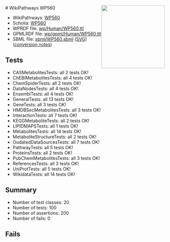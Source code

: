 <img style="float: right; width: 200px" src="../logo.png" />
# WikiPathways WP560

* WikiPathways: [WP560](https://identifiers.org/wikipathways:WP560)
* Scholia: [WP560](https://scholia.toolforge.org/wikipathways/WP560)
* WPRDF file: [wp/Human/WP560.ttl](../wp/Human/WP560.ttl)
* GPMLRDF file: [wp/gpml/Human/WP560.ttl](../wp/gpml/Human/WP560.ttl)
* SBML file: [sbml/WP560.sbml](../sbml/WP560.sbml) ([SVG](../sbml/WP560.svg)) ([conversion notes](../sbml/WP560.txt))

## Tests
* CASMetabolitesTests: all 2 tests OK!
* ChEBIMetabolitesTests: all 4 tests OK!
* ChemSpiderTests: all 2 tests OK!
* DataNodesTests: all 4 tests OK!
* EnsemblTests: all 4 tests OK!
* GeneralTests: all 13 tests OK!
* GeneTests: all 3 tests OK!
* HMDBSecMetabolitesTests: all 3 tests OK!
* InteractionTests: all 7 tests OK!
* KEGGMetaboliteTests: all 2 tests OK!
* LIPIDMAPSTests: all 1 tests OK!
* MetabolitesTests: all 14 tests OK!
* MetaboliteStructureTests: all 2 tests OK!
* OudatedDataSourcesTests: all 7 tests OK!
* PathwayTests: all 5 tests OK!
* ProteinsTests: all 2 tests OK!
* PubChemMetabolitesTests: all 3 tests OK!
* ReferencesTests: all 3 tests OK!
* UniProtTests: all 5 tests OK!
* WikidataTests: all 14 tests OK!


## Summary

* Number of test classes: 20
* Number of tests: 100
* Number of assertions: 200
* Number of fails: 0

## Fails

